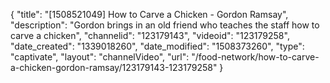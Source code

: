 {
    "title": "[1508521049] How to Carve a Chicken - Gordon Ramsay",
    "description": "Gordon brings in an old friend who teaches the staff how to carve a chicken",
    "channelid": "123179143",
    "videoid": "123179258",
    "date_created": "1339018260",
    "date_modified": "1508373260",
    "type": "captivate",
    "layout": "channelVideo",
    "url": "\/food-network\/how-to-carve-a-chicken-gordon-ramsay\/123179143-123179258"
}